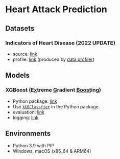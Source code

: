 # Heart Attack Prediction

## Datasets

### Indicators of Heart Disease (2022 UPDATE)
- source: [link](https://www.kaggle.com/datasets/kamilpytlak/personal-key-indicators-of-heart-disease/)
- profile: [link](./logs/profile_of_heart_2022_with_nans.log) (produced by [data profiler](./src/data_profiler.py))

## Models

### XGBoost (E[x](#)treme [G](#)radient [Boost](#)ing)
- Python package: [link](https://xgboost.readthedocs.io/en/stable/python/index.html)
- Use [`XGBClassfier`](https://xgboost.readthedocs.io/en/stable/python/python_api.html#xgboost.XGBClassifier) in the Python package.
- evaluation: [link](./src/xgboost_model_evaluator.py)
- logging: [link](./logs/run_xgboost_model_evaluator.py.log)

## Environments
- Python 3.9 with PIP
- Windows, macOS (x86_64 & ARM64)
